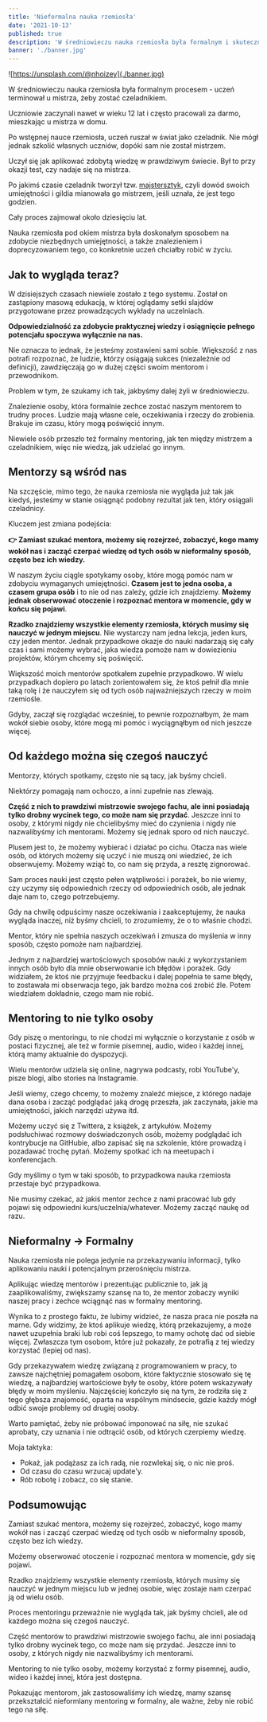 ```yaml
---
title: 'Nieformalna nauka rzemiosła'
date: '2021-10-13'
published: true
description: 'W średniowieczu nauka rzemiosła była formalnym i skutecznym procesem - uczeń terminował u mistrza, żeby zostać czeladnikiem. Dzisiaj ten proces wygląda inaczej, ale można go zasymulować.'
banner: './banner.jpg'
---
```


![https://unsplash.com/@nhoizey](./banner.jpg)

W średniowieczu nauka rzemiosła była formalnym procesem - uczeń terminował u mistrza, żeby zostać czeladnikiem.

Uczniowie zaczynali nawet w wieku 12 lat i często pracowali za darmo, mieszkając u mistrza w domu.

Po wstępnej nauce rzemiosła, uczeń ruszał w świat jako czeladnik. Nie mógł jednak szkolić własnych uczniów, dopóki sam nie został mistrzem.

Uczył się jak aplikować zdobytą wiedzę w prawdziwym świecie. Był to przy okazji test, czy nadaje się na mistrza.

Po jakimś czasie czeladnik tworzył tzw. [majstersztyk](https://pl.wikipedia.org/wiki/Majstersztyk), czyli dowód swoich umiejętności i gildia mianowała go mistrzem, jeśli uznała, że jest tego godzien.

Cały proces zajmował około dziesięciu lat.

Nauka rzemiosła pod okiem mistrza była doskonałym sposobem na zdobycie niezbędnych umiejętności, a także znalezieniem i doprecyzowaniem tego, co konkretnie uczeń chciałby robić w życiu.

## Jak to wygląda teraz?

W dzisiejszych czasach niewiele zostało z tego systemu. Został on zastąpiony masową edukacją, w której oglądamy setki slajdów przygotowane przez prowadzących wykłady na uczelniach.

**Odpowiedzialność za zdobycie praktycznej wiedzy i osiągnięcie pełnego potencjału spoczywa wyłącznie na nas.**

Nie oznacza to jednak, że jesteśmy zostawieni sami sobie. Większość z nas potrafi rozpoznać, że ludzie, którzy osiągają sukces (niezależnie od definicji), zawdzięczają go w dużej części swoim mentorom i przewodnikom.

Problem w tym, że szukamy ich tak, jakbyśmy dalej żyli w średniowieczu.

Znalezienie osoby, która formalnie zechce zostać naszym mentorem to trudny proces. Ludzie mają własne cele, oczekiwania i rzeczy do zrobienia. Brakuje im czasu, który mogą poświęcić innym.

Niewiele osób przeszło też formalny mentoring, jak ten między mistrzem a czeladnikiem, więc nie wiedzą, jak udzielać go innym.

## Mentorzy są wśród nas

Na szczęście, mimo tego, że nauka rzemiosła nie wygląda już tak jak kiedyś, jesteśmy w stanie osiągnąć podobny rezultat jak ten, który osiągali czeladnicy.

Kluczem jest zmiana podejścia:

**👉 Zamiast szukać mentora, możemy się rozejrzeć, zobaczyć, kogo mamy wokół nas i zacząć czerpać wiedzę od tych osób w nieformalny sposób, często bez ich wiedzy.**

W naszym życiu ciągle spotykamy osoby, które mogą pomóc nam w zdobyciu wymaganych umiejętności. **Czasem jest to jedna osoba, a czasem grupa osób** i to nie od nas zależy, gdzie ich znajdziemy. **Możemy jednak obserwować otoczenie i rozpoznać mentora w momencie, gdy w końcu się pojawi**.

**Rzadko znajdziemy wszystkie elementy rzemiosła, których musimy się nauczyć w jednym miejscu**. Nie wystarczy nam jedna lekcja, jeden kurs, czy jeden mentor. Jednak przypadkowe okazje do nauki nadarzają się cały czas i sami możemy wybrać, jaka wiedza pomoże nam w dowiezieniu projektów, którym chcemy się poświęcić.

Większość moich mentorów spotkałem zupełnie przypadkowo. W wielu przypadkach dopiero po latach zorientowałem się, że ktoś pełnił dla mnie taką rolę i że nauczyłem się od tych osób najważniejszych rzeczy w moim rzemiośle.

Gdyby, zaczął się rozglądać wcześniej, to pewnie rozpoznałbym, że mam wokół siebie osoby, które mogą mi pomóc i wyciągnąłbym od nich jeszcze więcej.

## Od każdego można się czegoś nauczyć

Mentorzy, których spotkamy, często nie są tacy, jak byśmy chcieli.

Niektórzy pomagają nam ochoczo, a inni zupełnie nas zlewają.

**Część z nich to prawdziwi mistrzowie swojego fachu, ale inni posiadają tylko drobny wycinek tego, co może nam się przydać**. Jeszcze inni to osoby, z którymi nigdy nie chcielibyśmy mieć do czynienia i nigdy nie nazwalibyśmy ich mentorami. Możemy się jednak sporo od nich nauczyć.

Plusem jest to, że możemy wybierać i działać po cichu. Otacza nas wiele osób, od których możemy się uczyć i nie muszą oni wiedzieć, że ich obserwujemy. Możemy wziąć to, co nam się przyda, a resztę zignorować.

Sam proces nauki jest często pełen wątpliwości i porażek, bo nie wiemy, czy uczymy się odpowiednich rzeczy od odpowiednich osób, ale jednak daje nam to, czego potrzebujemy.

Gdy na chwilę odpuścimy nasze oczekiwania i zaakceptujemy, że nauka wygląda inaczej, niż byśmy chcieli, to zrozumiemy, że o to właśnie chodzi.

Mentor, który nie spełnia naszych oczekiwań i zmusza do myślenia w inny sposób, często pomoże nam najbardziej.

Jednym z najbardziej wartościowych sposobów nauki z wykorzystaniem innych osób było dla mnie obserwowanie ich błędów i porażek. Gdy widziałem, że ktoś nie przyjmuje feedbacku i dalej popełnia te same błędy, to zostawała mi obserwacja tego, jak bardzo można coś zrobić źle. Potem wiedziałem dokładnie, czego mam nie robić.

## Mentoring to nie tylko osoby

Gdy piszę o mentoringu, to nie chodzi mi wyłącznie o korzystanie z osób w postaci fizycznej, ale też w formie pisemnej, audio, wideo i każdej innej, którą mamy aktualnie do dyspozycji.

Wielu mentorów udziela się online, nagrywa podcasty, robi YouTube'y, pisze blogi, albo stories na Instagramie.

Jeśli wiemy, czego chcemy, to możemy znaleźć miejsce, z którego nadaje dana osoba i zacząć podglądać jaką drogę przeszła, jak zaczynała, jakie ma umiejętności, jakich narzędzi używa itd.

Możemy uczyć się z Twittera, z książek, z artykułów. Możemy podsłuchiwać rozmowy doświadczonych osób, możemy podglądać ich kontrybucje na GitHubie, albo zapisać się na szkolenie, które prowadzą i pozadawać trochę pytań. Możemy spotkać ich na meetupach i konferencjach.

Gdy myślimy o tym w taki sposób, to przypadkowa nauka rzemiosła przestaje być przypadkowa.

Nie musimy czekać, aż jakiś mentor zechce z nami pracować lub gdy pojawi się odpowiedni kurs/uczelnia/whatever. Możemy zacząć naukę od razu.

## Nieformalny -> Formalny

Nauka rzemiosła nie polega jedynie na przekazywaniu informacji, tylko aplikowaniu nauki i potencjalnym przerośnięciu mistrza.

Aplikując wiedzę mentorów i prezentując publicznie to, jak ją zaaplikowaliśmy, zwiększamy szansę na to, że mentor zobaczy wyniki naszej pracy i zechce wciągnąć nas w formalny mentoring.

Wynika to z prostego faktu, że lubimy widzieć, że nasza praca nie poszła na marne. Gdy widzimy, że ktoś aplikuje wiedzę, którą przekazujemy, a może nawet uzupełnia braki lub robi coś lepszego, to mamy ochotę dać od siebie więcej. Zwłaszcza tym osobom, które już pokazały, że potrafią z tej wiedzy korzystać (lepiej od nas).

Gdy przekazywałem wiedzę związaną z programowaniem w pracy, to zawsze najchętniej pomagałem osobom, które faktycznie stosowało się tę wiedzę, a najbardziej wartościowe były te osoby, które potem wskazywały błędy w moim myśleniu. Najczęściej kończyło się na tym, że rodziła się z tego głębsza znajomość, oparta na wspólnym mindsecie, gdzie każdy mógł odbić swoje problemy od drugiej osoby.

Warto pamiętać, żeby nie próbować imponować na siłę, nie szukać aprobaty, czy uznania i nie odtrącić osób, od których czerpiemy wiedzę.

Moja taktyka:

- Pokaż, jak podążasz za ich radą, nie rozwlekaj się, o nic nie proś.
- Od czasu do czasu wrzucaj update'y.
- Rób robotę i zobacz, co się stanie.

## Podsumowując

Zamiast szukać mentora, możemy się rozejrzeć, zobaczyć, kogo mamy wokół nas i zacząć czerpać wiedzę od tych osób w nieformalny sposób, często bez ich wiedzy.

Możemy obserwować otoczenie i rozpoznać mentora w momencie, gdy się pojawi.

Rzadko znajdziemy wszystkie elementy rzemiosła, których musimy się nauczyć w jednym miejscu lub w jednej osobie, więc zostaje nam czerpać ją od wielu osób.

Proces mentoringu przeważnie nie wygląda tak, jak byśmy chcieli, ale od każdego można się czegoś nauczyć.

Część mentorów to prawdziwi mistrzowie swojego fachu, ale inni posiadają tylko drobny wycinek tego, co może nam się przydać. Jeszcze inni to osoby, z których nigdy nie nazwalibyśmy ich mentorami.

Mentoring to nie tylko osoby, możemy korzystać z formy pisemnej, audio, wideo i każdej innej, która jest dostępna.

Pokazując mentorom, jak zastosowaliśmy ich wiedzę, mamy szansę przekształcić nieformlany mentoring w formalny, ale ważne, żeby nie robić tego na siłę.
